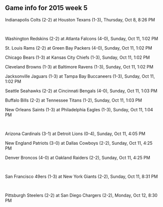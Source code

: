 ## Game info for 2015 week 5
Indianapolis Colts (2-2) at Houston Texans (1-3), Thursday, Oct 8, 8:26 PM


<br/>

Washington Redskins (2-2) at Atlanta Falcons (4-0), Sunday, Oct 11, 1:02 PM

St. Louis Rams (2-2) at Green Bay Packers (4-0), Sunday, Oct 11, 1:02 PM

Chicago Bears (1-3) at Kansas City Chiefs (1-3), Sunday, Oct 11, 1:02 PM

Cleveland Browns (1-3) at Baltimore Ravens (1-3), Sunday, Oct 11, 1:02 PM

Jacksonville Jaguars (1-3) at Tampa Bay Buccaneers (1-3), Sunday, Oct 11, 1:02 PM

Seattle Seahawks (2-2) at Cincinnati Bengals (4-0), Sunday, Oct 11, 1:03 PM

Buffalo Bills (2-2) at Tennessee Titans (1-2), Sunday, Oct 11, 1:03 PM

New Orleans Saints (1-3) at Philadelphia Eagles (1-3), Sunday, Oct 11, 1:04 PM


<br/>

Arizona Cardinals (3-1) at Detroit Lions (0-4), Sunday, Oct 11, 4:05 PM

New England Patriots (3-0) at Dallas Cowboys (2-2), Sunday, Oct 11, 4:25 PM

Denver Broncos (4-0) at Oakland Raiders (2-2), Sunday, Oct 11, 4:25 PM


<br/>

San Francisco 49ers (1-3) at New York Giants (2-2), Sunday, Oct 11, 8:31 PM


<br/>

Pittsburgh Steelers (2-2) at San Diego Chargers (2-2), Monday, Oct 12, 8:30 PM

